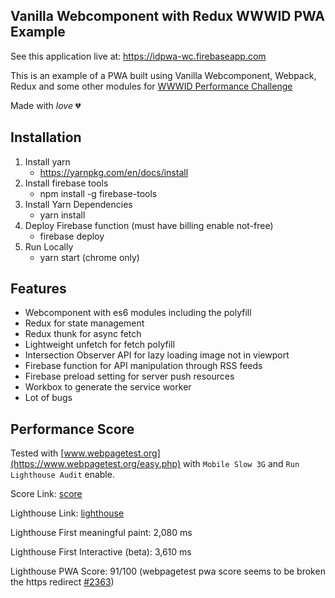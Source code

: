 ## Vanilla Webcomponent with Redux WWWID PWA Example

See this application live at: https://idpwa-wc.firebaseapp.com

This is an example of a PWA built using Vanilla Webcomponent, Webpack, Redux and some other modules for [WWWID Performance Challenge](https://medium.com/wwwid/tantangan-web-developer-untuk-membuat-aplikasi-web-bisa-digunakan-kurang-dari-5-detik-70bb7431741d)

Made with _love_ 💔


## Installation

1. Install yarn
    * https://yarnpkg.com/en/docs/install
2. Install firebase tools
    * npm install -g firebase-tools
3. Install Yarn Dependencies
    * yarn install
4. Deploy Firebase function (must have billing enable not-free)
    * firebase deploy
5. Run Locally
    * yarn start (chrome only)

## Features

- Webcomponent with es6 modules including the polyfill
- Redux for state management
- Redux thunk for async fetch
- Lightweight unfetch for fetch polyfill
- Intersection Observer API for lazy loading image not in viewport
- Firebase function for API manipulation through RSS feeds
- Firebase preload setting for server push resources
- Workbox to generate the service worker
- Lot of bugs

## Performance Score

Tested with [www.webpagetest.org](https://www.webpagetest.org/easy.php) with `Mobile Slow 3G` and `Run Lighthouse Audit` enable.

Score Link: [score](https://www.webpagetest.org/result/180215_RG_01f434bf293578f03baca6f05953018d/)

Lighthouse Link: [lighthouse](https://www.webpagetest.org/lighthouse.php?test=180215_RG_01f434bf293578f03baca6f05953018d&run=3)

Lighthouse First meaningful paint: 2,080 ms


Lighthouse First Interactive (beta): 3,610 ms


Lighthouse PWA Score: 91/100 (webpagetest pwa score seems to be broken the https redirect [#2363](https://github.com/GoogleChrome/lighthouse/issues/2363))


